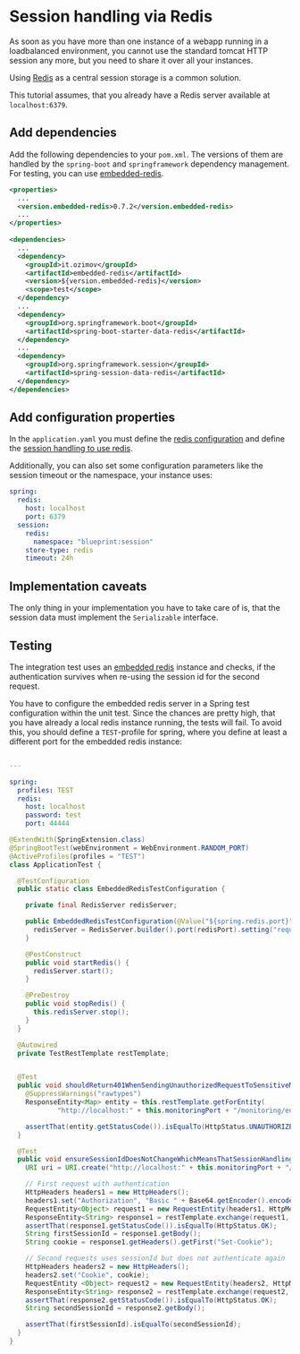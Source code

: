 # Session handling via Redis

As soon as you have more than one instance of a webapp running in a loadbalanced environment, you cannot use the standard tomcat HTTP session any more,
but you need to share it over all your instances.

Using [Redis](https://redis.io/) as a central session storage is a common solution. 

This tutorial assumes, that you already have a Redis server available at `localhost:6379`.

## Add dependencies

Add the following dependencies to your `pom.xml`. The versions of them are handled by the `spring-boot` and `springframework` dependency management.
For testing, you can use [embedded-redis](https://github.com/ozimov/embedded-redis).

```xml
<properties>
  ...
  <version.embedded-redis>0.7.2</version.embedded-redis>
  ...
</properties>
  
<dependencies>
  ...
  <dependency>
    <groupId>it.ozimov</groupId>
    <artifactId>embedded-redis</artifactId>
    <version>${version.embedded-redis}</version>
    <scope>test</scope>
  </dependency>
  ...
  <dependency>
    <groupId>org.springframework.boot</groupId>
    <artifactId>spring-boot-starter-data-redis</artifactId>
  </dependency>
  ...
  <dependency>
    <groupId>org.springframework.session</groupId>
    <artifactId>spring-session-data-redis</artifactId>
  </dependency>
</dependencies>
```

## Add configuration properties

In the `application.yaml` you must define the [redis configuration](https://docs.spring.io/spring-boot/docs/current/reference/html/common-application-properties.html) and define the [session handling to use redis](https://docs.spring.io/spring-boot/docs/current/reference/html/common-application-properties.html).

Additionally, you can also set some configuration parameters like the session timeout or the namespace, your instance uses:

```yaml
spring:
  redis:
    host: localhost
    port: 6379
  session:
    redis:
      namespace: "blueprint:session"
    store-type: redis
    timeout: 24h
```

## Implementation caveats

The only thing in your implementation you have to take care of is, that the session data must implement the `Serializable` interface.

## Testing

The integration test uses an [embedded redis](https://github.com/ozimov/embedded-redis) instance and checks, if the authentication survives when re-using the session id for the second request.

You have to configure the embedded redis server in a Spring test configuration within the unit test. 
Since the chances are pretty high, that you have already a local redis instance running, the tests will fail.
To avoid this, you should define a `TEST`-profile for spring, where you define at least a different port
for the embedded redis instance:

```yaml

---

spring:
  profiles: TEST
  redis:
    host: localhost
    password: test
    port: 44444
```


```java
@ExtendWith(SpringExtension.class)
@SpringBootTest(webEnvironment = WebEnvironment.RANDOM_PORT)
@ActiveProfiles(profiles = "TEST")
class ApplicationTest {

  @TestConfiguration
  public static class EmbeddedRedisTestConfiguration {

    private final RedisServer redisServer;

    public EmbeddedRedisTestConfiguration(@Value("${spring.redis.port}") final int redisPort, @Value("${spring.redis.password}") final String redisPassword) throws IOException {
      redisServer = RedisServer.builder().port(redisPort).setting("requirepass " + redisPassword).build();
    }

    @PostConstruct
    public void startRedis() {
      redisServer.start();
    }

    @PreDestroy
    public void stopRedis() {
      this.redisServer.stop();
    }
  }

  @Autowired
  private TestRestTemplate restTemplate;


  @Test
  public void shouldReturn401WhenSendingUnauthorizedRequestToSensitiveManagementEndpoint() throws Exception {
    @SuppressWarnings("rawtypes")
    ResponseEntity<Map> entity = this.restTemplate.getForEntity(
            "http://localhost:" + this.monitoringPort + "/monitoring/env", Map.class);

    assertThat(entity.getStatusCode()).isEqualTo(HttpStatus.UNAUTHORIZED);
  }

  @Test
  public void ensureSessionIdDoesNotChangeWhichMeansThatSessionHandlingViaRedisWorks() throws Exception {
    URI uri = URI.create("http://localhost:" + this.monitoringPort + "/monitoring/env");

    // First request with authentication
    HttpHeaders headers1 = new HttpHeaders();
    headers1.set("Authorization", "Basic " + Base64.getEncoder().encodeToString("admin:secret".getBytes()));
    RequestEntity<Object> request1 = new RequestEntity(headers1, HttpMethod.GET, uri);
    ResponseEntity<String> response1 = restTemplate.exchange(request1, String.class);
    assertThat(response1.getStatusCode()).isEqualTo(HttpStatus.OK);
    String firstSessionId = response1.getBody();
    String cookie = response1.getHeaders().getFirst("Set-Cookie");

    // Second requests uses sessionId but does not authenticate again
    HttpHeaders headers2 = new HttpHeaders();
    headers2.set("Cookie", cookie);
    RequestEntity <Object> request2 = new RequestEntity(headers2, HttpMethod.GET, uri);
    ResponseEntity<String> response2 = restTemplate.exchange(request2, String.class);
    assertThat(response2.getStatusCode()).isEqualTo(HttpStatus.OK);
    String secondSessionId = response2.getBody();

    assertThat(firstSessionId).isEqualTo(secondSessionId);
  }
}
```
